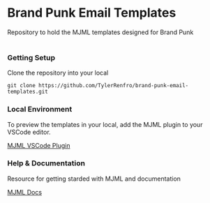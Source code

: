 # Brand Punk Email Templates

Repository to hold the MJML templates designed for Brand Punk
<br>
<br>


### Getting Setup

Clone the repository into your local

```
git clone https://github.com/TylerRenfro/brand-punk-email-templates.git
```

### Local Environment

To preview the templates in your local, add the MJML plugin to your VSCode editor.

[MJML VSCode Plugin](www.marketplace.visualstudio.com/items?itemName=mjmlio.vscode-mjml)

### Help & Documentation

Resource for getting starded with MJML and documentation

[MJML Docs](www.mjml.io)
